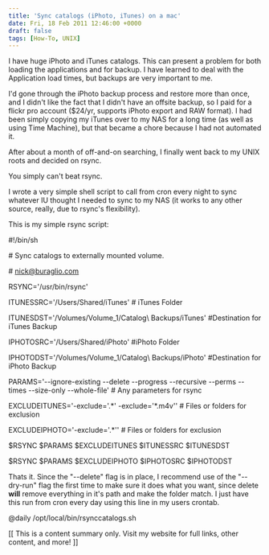 ```yaml
---
title: 'Sync catalogs (iPhoto, iTunes) on a mac'
date: Fri, 18 Feb 2011 12:46:00 +0000
draft: false
tags: [How-To, UNIX]
---
```


I have huge iPhoto and iTunes catalogs. This can present a problem for both loading the applications and for backup. I have learned to deal with the Application load times, but backups are very important to me.

  

I'd gone through the iPhoto backup process and restore more than once, and I didn't like the fact that I didn't have an offsite backup, so I paid for a flickr pro account ($24/yr, supports iPhoto export and RAW format). I had been simply copying my iTunes over to my NAS for a long time (as well as using Time Machine), but that became a chore because I had not automated it.

  

After about a month of off-and-on searching, I finally went back to my UNIX roots and decided on rsync.

You simply can't beat rsync.

I wrote a very simple shell script to call from cron every night to sync whatever IU thought I needed to sync to my NAS (it works to any other source, really, due to rsync's flexibility).

This is my simple rsync script:

  

  

#!/bin/sh

\# Sync catalogs to externally mounted volume.

\# nick@buraglio.com

  

RSYNC='/usr/bin/rsync'

ITUNESSRC='/Users/Shared/iTunes' # iTunes Folder

ITUNESDST='/Volumes/Volume\_1/Catalog\\ Backups/iTunes' #Destination for iTunes Backup

IPHOTOSRC='/Users/Shared/iPhoto' #iPhoto Folder

IPHOTODST='/Volumes/Volume\_1/Catalog\\ Backups/iPhoto' #Destination for iPhoto Backup

PARAMS='--ignore-existing --delete --progress --recursive --perms --times --size-only --whole-file' # Any parameters for rsync

EXCLUDEITUNES='-exclude='.\*' -exclude='\*.m4v'' # Files or folders for exclusion

EXCLUDEIPHOTO='-exclude='.\*'' # Files or folders for exclusion

  

$RSYNC $PARAMS $EXCLUDEITUNES $ITUNESSRC $ITUNESDST

  

$RSYNC $PARAMS $EXCLUDEIPHOTO $IPHOTOSRC $IPHOTODST

  

Thats it. Since the "--delete" flag is in place, I recommend use of the "--dry-run" flag the first time to make sure it does what you want, since delete **will** remove everything in it's path and make the folder match. I just have this run from cron every day using this line in my users crontab.

  

  

@daily  /opt/local/bin/rsynccatalogs.sh

  

  

\[\[ This is a content summary only. Visit my website for full links, other content, and more! \]\]